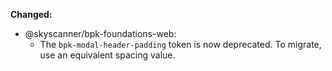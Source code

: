 **Changed:**

- @skyscanner/bpk-foundations-web:
  - The `bpk-modal-header-padding` token is now deprecated. To migrate, use an equivalent spacing value.